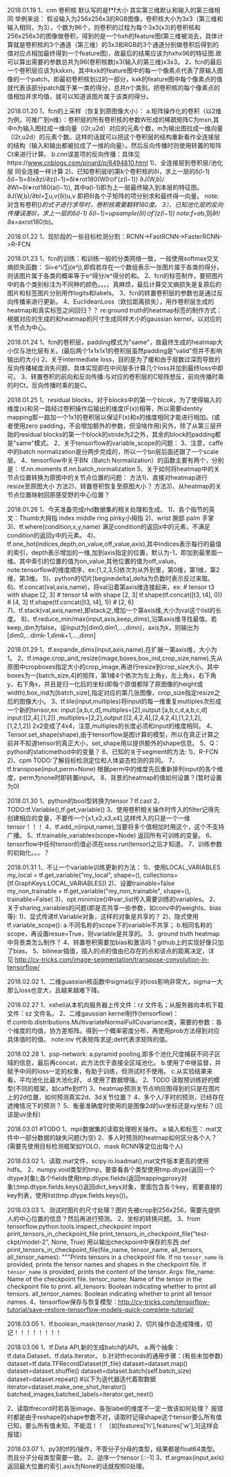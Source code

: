 2018.01.19
1、cnn  卷积核 默认写的是f*f大小 其实第三维默认和输入的第三维相同 举例来说：
假设输入为256x256x3的RGB图像，卷积核大小为3x3（第三维和输入相同，为3），个数为96个，则卷积的过程为每个3x3(x3)的卷积核和256x256x3的图像做卷积，得到的是一个hxh的feature图(第三维被消去，具体计算就是卷积核的3个通道（第三维）的3x3和RGB的3个通道分别做卷积后得到的值对应点相加最终得到一个feature图)，故最后的结果应该为hxhx96的特征图.故可以算出需要的参数总共为96(卷积核数)x3(输入的第三维)x3x3。
2、fcn的最后一个卷积层应该为kxkxn，其中kxk的feature图中的每一个像素点代表了原输入图像的一个patch，即最初卷积核划过的一部分，kxk的feature图中每个像素点的值就代表该部分patch属于某一类的得分，总共n个类别。把卷积核的每个像素点的值相加并求均值，就可以知道该图片属于该类的得分。

2018.01.20
1、fcn的上采样（恢复到原图像大小）：
    a.矩阵操作化的卷积（以2维为例，可推广到n维）：卷积层的所有卷积核的参数W形成的稀疏矩阵C为mxn,其中n为输入图拉成一维向量（l2r,u2d）对应的元素个数，m为输出图拉成一维向量（l2r,u2d）的元素个数。这样的话就可以把这个卷积层的结构重新看作全连接层的结构（输入和输出都被拉成了一维的向量）。然后反向传播时则使用转置的矩阵Ct来进行计算。
    b.cnn误差项的反向传播：具体见https://www.cnblogs.com/pinard/p/6494810.html
     1)、全连接层到卷积层/池化层
        同全连接一样计算
     2)、已知卷积层l的第k个卷积核的δl，求上一层的δ(l-1)
        δ(l−1)=δlx∂zl/∂z(l−1)=δl∗rot180(Wl)⊙f′(z(l−1))
        ∂J(W,b)/∂Wl=δl∗rot180(a(l−1)), 其中a(l-1)即为上一层最终输入到本层的特征图。
        ∂J(W,b)/∂bl=∑u,v(δl)u,v 即把δl各个子矩阵的项分别求和最终得一向量。
        note:对含有卷积(*)的式子进行求导时，卷积核需要翻转180度。
     3）、已知池化层的反向传播误差δl，求上一层的δ(l-1)
        δ(l−1)=upsample(δl)⊙f′(z(l−1))
        note:f=a*b,则∂f/∂a=axrot180(b)。

2018.01.22
1、现阶段的一些目标检测分割：RCNN->FastRCNN->FasterRCNN->R-FCN

2018.01.23
1、fcn的训练：和训练一般的分类网络一致，一般使用softmax交叉熵损失函数：
    Si=e^i/∑j(e^j),即假若存在一个数组表示一张图片属于各类的得分，则该图片属于各类的概率等于e^得分/e^得分的和。
2、fcn的标签制作，要把图片中的各个类别标注为不同种的颜色。。。。真麻烦，最后计算交叉熵损失是复原后的图片和标签图片分别用作logits和labels。
3、fcn的转置卷积层的参数也是通过反向传播来进行更新。
4、EuclideanLoss（欧拉距离损失），用作卷积层生成的heatmap和真实标签之间回归？？
    re:ground truth的heatmap标签的制作方式：根据对应的生成的和heatmap的尺寸生成同样大小的gaussian kernel，以对应的关节点为中心。

2018.01.24
1、fcn的卷积层，padding模式为"same"，故最终生成的heatmap大小仅与池化层有关。(最后两个1x1x1x1的卷积层虽然padding是"valid"但并不影响输出的大小)
2、关于intermediate loss，目的是为了缓和由于层数过深而导致的反向传播梯度消失问题，具体实现即在中间层多计算几个loss并加到最终loss中即可。
3、转置卷积的前向和反向传播:与对应的卷积层的C矩阵想反，前向传播时乘的时Ct，反向传播时乘的是C。


2018.01.25
1、residual blocks，对于blocks中的第一个blcok，为了使得输入的维度(x)和另一路经过卷积操作后输出的维度(F(x))相等，所以需要identity mapping那一路加一个1x1的卷积层以保证F(x)和x的维度相同才能进行相加。(或者使用zero padding，不会增加额外的参数，但没啥作用)另外，除了从第三层开始的residual blocks的第一个block的stride为2之外，其余的block的padding都是"same"模式。
2、关于tensorflow的variable_scope的问题：
3、注意，caffe中的batch normalization是分两步完成的，所以一个bn层后面还跟了一个scale层。
4、tensorflow中关于BN（Batch Normalization）的函数主要有两个，分别是：
tf.nn.moments
tf.nn.batch_normalization
5、关于如何将heatmap中的关节点位置转换为原图中的关节点位置的问题：
    方法1)、直接对heatmap进行resize至原图大小
    方法2)、转置卷积恢复至原图大小？
    方法3)、从heatmap的关节点位置映射回原感受野的中心位置？

2018.01.26
1、今天准备完成rhd数据集的相关处理和生成。
    1)、各个指节的英文：Thumb大拇指 index middle ring pinky小拇指
    2)、wrist 腕部 palm 手掌
    3)、tf.where(condition,x,y,name) 满足condition的返回x中的元素，不满足condition的返回y中的元素。
    4)、tf.one_hot(indices,depth,on\_value,off\_value,axis),其中indices表示每行的最值的索引，depth表示增加的一维,加到axis指定的位置，默认为-1，即加到最里面一维。其中索引的位置的值为on\_value,其他位置的值为off\_value。
    note:tensorflow的维度顺序，ex:[1,2,3,5]依次为从外到里，第0维，第1维，第2维，第3维。
    5)、python的切片[begin:end:delta],delta为负数时表示反过来取。
    6)、tf.concat(val,axis,name)，将val沿着第axis维连接起来，ex:
        # tensor t3 with shape [2, 3]
        # tensor t4 with shape [2, 3]
        tf.shape(tf.concat([t3, t4], 0))  # [4, 3]
        tf.shape(tf.concat([t3, t4], 1))  # [2, 6]  
    7)、tf.stack(val,axis,name),即stack之,增加一个第axis维,大小为val这个list的长度。
    8)、tf.reduce_min/max(input,axis,keep\_dims),沿第axis维寻找最值。若keep\_dim为false，设input为[dim0,dim1,...,dimn]，axis为k，则输出为[dim0,...dimk-1,dimk+1,...,dimn]

2018.01.29
1、tf.expande_dims(input,axis,name),在扩展一第axis维，大小为1。
2、tf.image.crop\_and\_resize(image,boxes,box\_ind,crop\_size,name),先从原图中cropboxes指定大小的crop\_image,再进行resize到crop\_size大小。其中boxes为一[batch\_size,4]的矩阵，第1维4个依次为左上角y，左上角x，右下角y，右下角x，并且是归一化后的坐标(即每个原值都除了原图像的height或width),box\_ind为[batch\_size],指定对应的第几张图像，crop\_size指定resize之后的图像大小。
3、tf.tile(input,multiples)将input的每一维重复multiples次形成一个新的tensor,ex:
    input:[a,b,c,d],multiples=[2],output:[a,b,c,d,a,b,c,d]
    input:[[2,4],[1,2]] ,multiples=[2,2],output:[[2,4,2,4],[2,4,2,4],[1,2,1,2],[1,2,1,2]] 2x2变成了4x4，注意,multiples的长度必须和input的维度相同。
4、Tensor.set\_shape(shape),由于tensorflow是图计算的模型，所以在真正计算之前并不知道tensor的真正大小，set\_shape用以提供额外的shape信息。
5、Q：python的staticmethod中的变量？
6、已知的关于segment的方法:
    1)、R-FCN
    2)、cpm
    TODO:了解目标检测定位和人体姿态检测的异同。
7、tf.transpose(input,perm=None) 根据perm中的维度先后重新排列input的各个维度，perm为none时即转置input。
8、背景的heatmap的值如何设置？(暂时设置为0)

2018.01.30
1、python的bool型转换为tensor？tf.cast
2、TODO:tf.Variable(),tf.get_variable()
3、使用卷积相关操作时传入的filter记得先创建相应的变量，不要传一个[x1,x2,x3,x4],这样传入的只是一个一维tensor！！！
4、tf.add_n(input,name),当要将多个值相加时用这个，这个不支持广播。
5、tf.trainable_variables(scope=Node) 返回所有可训练的变量。
6、tensorflow中任何tensor的值必须在sess.run(tensor)之后才知道。
7、训练参数的初始化。。。？

2018.01.31
1、不让一个variable训练更新的方法：
    1)、使用LOCAL_VARIABLES
        my\_local = tf.get\_variable("my\_local", shape=(), 
        collections=[tf.GraphKeys.LOCAL_VARIABLES])
    2)、设置trainable=false
        my\_non\_trainable = tf.get\_variable("my\_non\_trainable", 
                                   shape=(), 
                                   trainable=False)
    3)、opt.minimize()中var_list传入需要训练的variables。
2、关于sharing_variables的问题(即是否共享一些参数，如conv中的weights、bias
等):
    1)、显式传递tf.Variable对象，这样的对象是共享的？
    2)、隐式使用tf.variable_scope():
        a.不同名称的scope下的variable不共享；
        b.相同名称的scope，再设置resue=True，则variable是共享的。
3、ground truth heatmap中背景类怎么制作？
4、转置卷积需要加bias和激活吗？github上的实现好像只加了bias。
5、bilinear插值，插入的点的值由已存在的点和该点的距离决定，详见:http://cv-tricks.com/image-segmentation/transpose-convolution-in-tensorflow/

2018.02.02
1、二维guassian核函数中sigma似乎对loss影响非常大，sigma一大那么loss也变大，且越来越难下降。

2018.02.27
1、xshell从本机向服务器上传文件：rz 文件名；从服务器向本机下载文件：sz 文件名。
2、二维gaussian kernel制作(tensorflow)：tf.contrib.distributions.MultivariateNormalFullCovariance类，需要的参数：各个维度的均值，协方差矩阵。得到一个概率密度分布，再使用prob方法得到对应具体值时的值。
    note:inv 代表矩阵求逆;det代表求矩阵的值。

2018.02.28
1、psp-network:
    a.pyramid pooling,即多个池化尺度捕获不同子区域的信息，最后再concat，此方法优于直接全区域池化。
    b.使用了中继监督，并赋予中间的loss一定的权重，有助于训练，但测试时不使用。
    c.从实验结果来看，平均池化比最大池化好。
    d.使用了数据增强。
2、TODO
    读取预训练好的模型(不同的框架，如caffe到tf?)
3、heatmap预测关节点响应图得到的只是在图片上的2d位置，如何预测真实2d、3d关节位置？
4、多个人/手时的预测，已经存在遮掩情况下的预测？
5、衡量准确度时使用的是图像2d的uv坐标还是xy坐标？(应该是uv坐标)

2018.03.01
#TODO
1、mpii数据集的读取处理相关操作。
    a.输入和标签：.mat文件中一部分数据的缺失问题(为空)
2、多人时预测的heatmap如何区分各个人？(需要先使用目标检测框架如YOLO、mask RCNN等定位出每个人)


2018.03.02
1、读取.mat文件，scipy.io.loadmat(),mat文件版本更高的使用hdfs。
2、numpy.void类型的tmp，要查看各个类型使用tmp.dtype(返回一个dtype对象);各个fields使用tmp.dtype.fields(返回mappingproxy对象);tmp.dtype.fields.keys()返回dict_keys对象，里面包含各个key，若要直接的key列表，使用list(tmp.dtype.fields.keys())。

2018.03.03
1、测试时图片的尺寸处理？图片先被crop到256x256，需要先提供人的中心位置的信息？然后再进行预测。
2、坐标的转换问题。
3、from tensorflow.python.tools.inspect_checkpoint import print_tensors_in_checkpoint_file
    print_tensors_in_checkpoint_file("test-ckpt/model-2", None, True)
    用以输出checkpoint中保存的东西
    def print_tensors_in_checkpoint_file(file_name, tensor_name, all_tensors,
                                     all_tensor_names):
  """Prints tensors in a checkpoint file.
  If no `tensor_name` is provided, prints the tensor names and shapes
  in the checkpoint file.
  If `tensor_name` is provided, prints the content of the tensor.
  Args:
    file_name: Name of the checkpoint file.
    tensor_name: Name of the tensor in the checkpoint file to print.
    all_tensors: Boolean indicating whether to print all tensors.
    all_tensor_names: Boolean indicating whether to print all tensor names.
4、tensorflow保存与恢复模型：http://cv-tricks.com/tensorflow-tutorial/save-restore-tensorflow-models-quick-complete-tutorial/

2018.03.05
1、tf.boolean_mask(tensor,mask)
2、切片操作会造成降维，切记！！！！！！！！

2018.03.06
1、tf.Data API,新的生成batch的API。
    a.两个抽象：tf.data.Dataset、tf.data.Iterator。
    b.针对tfrecords的通用步骤：(有些未加参数)
        dataset=tf.data.TFRecordDataset(tf_file)
        dataset=dataset.map()
        dataset=dataset.shuffle()
        dataset=dataset.batch(self.batch_size)
        dataset=dataset.repeat()
        #以下为迭代器迭代着取数据
        iterator=dataset.make_one_shot_iterator()
        batched_images,batched_labels=iterator.get_next()

2、读取tfrecord时若各张image、各张label的维度不一定一致该如何处理？
    报错时都是由于reshape的shape参数不对，读取时记得shape这个tensor要么所有值已知，要么所有值未知，不能混！！
    （如[features['h'],features['w'],3]这样会报错）

2018.03.07
1、py3的tf的/操作，不管分子分母的类型，结果都是float64类型。而且分子分母类型需要一致。
2、逆序一个tensor [::-1]
3、tf.argmax(input,axis) 返回最大位置的索引,axis为None的话就按照0处理。